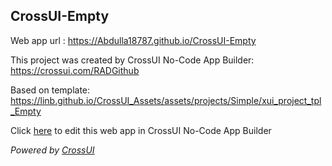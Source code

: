 ## CrossUI-Empty
Web app url : https://Abdulla18787.github.io/CrossUI-Empty

This project was created by CrossUI No-Code App Builder: https://crossui.com/RADGithub

Based on template: https://linb.github.io/CrossUI_Assets/assets/projects/Simple/xui_project_tpl_Empty

Click [here](https://crossui.com/RADGithub/#!from=github&owner=Abdulla18787&repo=CrossUI-Empty) to edit this web app in CrossUI No-Code App Builder

<i>Powered by [CrossUI](https://crossui.com)</i>
